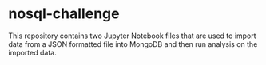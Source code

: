 # nosql-challenge

This repository contains two Jupyter Notebook files that are used to import data from a JSON formatted file into MongoDB and then run analysis on the imported data.
